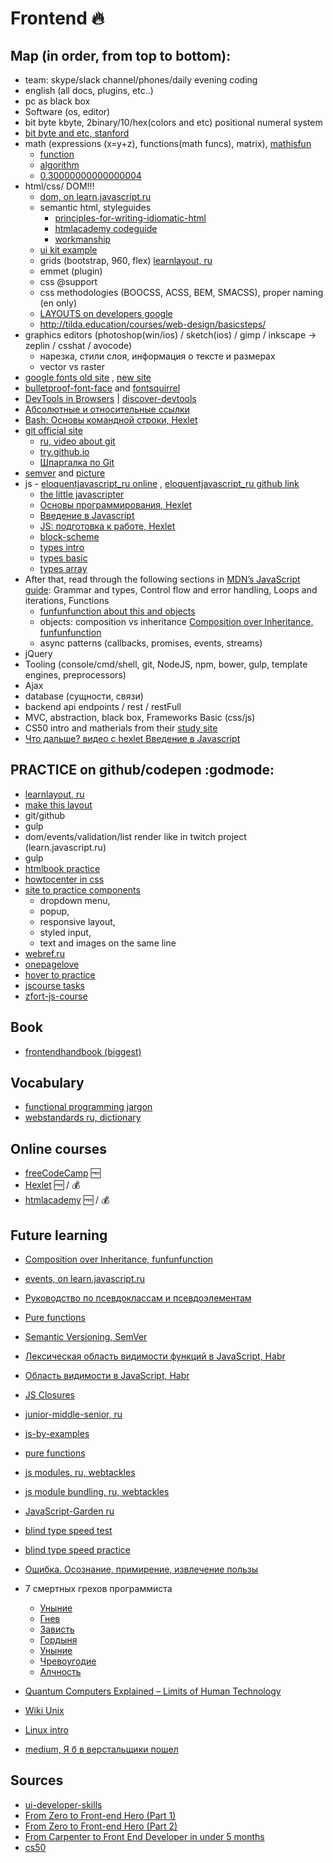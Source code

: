 # Frontend :fire:

## Map (in order, from top to bottom):

- team: skype/slack channel/phones/daily evening coding
- english (all docs, plugins, etc..)
- pc as black box
- Software (os, editor)
- bit byte kbyte, 2binary/10/hex(colors and etc) positional numeral system
 - [bit byte and etc, stanford](https://web.stanford.edu/class/cs101/bits-bytes.html)
- math (expressions (x=y+z), functions(math funcs), matrix), [mathisfun](http://www.mathsisfun.com/index.htm)
  - [function](http://www.mathsisfun.com/definitions/function.html)
  - [algorithm](http://www.mathsisfun.com/definitions/algorithm.html)
  - [0.30000000000000004](http://0.30000000000000004.com/)
- html/css/ DOM!!!
  - [dom, on learn.javascript.ru](https://learn.javascript.ru/document)
  - semantic html, styleguides
    - [principles-for-writing-idiomatic-html](http://forwebdev.ru/html/principles-for-writing-idiomatic-html/)
    - [htmlacademy codeguide](https://htmlacademy.github.io/codeguide/)
    - [workmanship](http://workmanship.io/)
  - [ui kit example](https://s-media-cache-ak0.pinimg.com/736x/5f/c4/0e/5fc40e12a8e42bd5543c3d77ab1df14e.jpg)
  - grids (bootstrap, 960, flex) [learnlayout, ru](http://ru.learnlayout.com/)
  - emmet (plugin)
  - css @support
  - css methodologies (BOOCSS, ACSS, BEM, SMACSS), proper naming (en only)
  - [LAYOUTS on developers google](https://developers.google.com/web/fundamentals/design-and-ui/responsive/?hl=en)
  - http://tilda.education/courses/web-design/basicsteps/
- graphics editors (photoshop(win/ios) / sketch(ios) / gimp / inkscape -> zeplin / csshat / avocode)
  - нарезка, стили слоя, информация о тексте и размерах
  - vector vs raster
- [google fonts old site](https://www.google.com/fonts) , [new site](https://fonts.google.com/)
- [bulletproof-font-face](https://github.com/CSSLint/csslint/wiki/bulletproof-font-face) and [fontsquirrel](https://www.fontsquirrel.com/)
- [DevTools in Browsers](https://developer.chrome.com/devtools) | [discover-devtools](http://discover-devtools.codeschool.com/)
- [Абсолютные и относительные ссылки](http://htmlbook.ru/samhtml/ssylki/absolyutnye-i-otnositelnye-ssylki)
- [Bash: Основы командной строки, Hexlet](https://ru.hexlet.io/courses/bash)
- [git official site](https://git-scm.com/)
  - [ru, video about git](https://www.youtube.com/watch?v=PEKN8NtBDQ0)
  - [try.github.io](https://try.github.io/levels/1/challenges/1)
  - [Шпаргалка по Git](https://medium.com/@ABatickaya/%D1%88%D0%BF%D0%B0%D1%80%D0%B3%D0%B0%D0%BB%D0%BA%D0%B0-%D0%BF%D0%BE-git-55eeea487676#.egt8ws81g)
- [semver](http://semver.org/lang/ru/) and [picture](http://www.jontejada.com/blog/assets/semver03.png)
- js - [eloquentjavascript_ru online](https://karmazzin.gitbooks.io/eloquentjavascript_ru/content/) ,
    [eloquentjavascript_ru github link](https://github.com/karmazzin/eloquentjavascript_ru)
  - [the little javascripter](http://thelittlejavascripter.com)
  - [Основы программирования, Hexlet](https://ru.hexlet.io/courses/programming-basics)
  - [Введение в Javascript](https://ru.hexlet.io/courses/javascript_101)
  - [JS: подготовка к работе, Hexlet](https://ru.hexlet.io/courses/javascript_setup)
  - [block-scheme](https://ru.wikipedia.org/wiki/%D0%91%D0%BB%D0%BE%D0%BA-%D1%81%D1%85%D0%B5%D0%BC%D0%B0)
  - [types intro](https://learn.javascript.ru/types-intro)
  - [types basic](http://javascript.ru/basic/types)
  - [types array](https://learn.javascript.ru/array)
- After that, read through the following sections in [MDN’s JavaScript guide](https://developer.mozilla.org/en-US/docs/Web/JavaScript/Guide):
  Grammar and types, Control flow and error handling, Loops and iterations, Functions
  - [funfunfunction about this and objects](https://www.youtube.com/watch?v=PIkA60I0dKU)
  - objects: composition vs inheritance [Composition over Inheritance, funfunfunction](https://www.youtube.com/watch?v=wfMtDGfHWpA)
  - async patterns (callbacks, promises, events, streams)
- jQuery
- Tooling (console/cmd/shell, git, NodeJS, npm, bower, gulp, template engines, preprocessors)
- Ajax
- database (сущности, связи)
- backend api endpoints / rest / restFull
- MVC, abstraction, black box, Frameworks Basic (css/js)
- CS50 intro and matherials from their [study site](https://study.cs50.net/)
- [Что дальше? видео с hexlet Введение в Javascript](https://www.youtube.com/watch?v=ro7dL-Dy3cQ)

## PRACTICE on github/codepen :godmode:

- [learnlayout, ru](http://ru.learnlayout.com/)
- [make this layout](https://onepagelove.com/serge-khineika)
- git/github
- gulp
- dom/events/validation/list render like in twitch project (learn.javascript.ru)
- gulp
- [htmlbook practice](http://htmlbook.ru/practical)
- [howtocenter in css](http://howtocenterincss.com/)
- [site to practice components](http://flypixel.com/ui-elements)
  - dropdown menu,
  - popup,
  - responsive layout,
  - styled input,
  - text and images on the same line
- [webref.ru](https://webref.ru/layout/learn-html-css)
- [onepagelove](https://onepagelove.com/)
- [hover to practice](http://codepen.io/jonathanzwhite/pen/GZVKmE)
- [jscourse tasks](http://jscourse.com/tasks)
- [zfort-js-course](https://github.com/roman01la/zfort-js-course)

## Book
- [frontendhandbook (biggest)](http://www.frontendhandbook.com/)

## Vocabulary
- [functional programming jargon](https://github.com/hemanth/functional-programming-jargon)
- [webstandards ru, dictionary](https://github.com/web-standards-ru/dictionary)

## Online courses

- [freeCodeCamp](https://www.freecodecamp.com/) :free:
- [Hexlet](https://ru.hexlet.io/) :free: / :moneybag:
- [htmlacademy](https://htmlacademy.ru/) :free: / :moneybag:

## Future learning

- [Composition over Inheritance, funfunfunction](https://www.youtube.com/watch?v=wfMtDGfHWpA)
- [events, on learn.javascript.ru](https://learn.javascript.ru/events-and-interfaces)
- [Руководство по псевдоклассам и псевдоэлементам](http://prgssr.ru/development/polnoe-rukovodstvo-po-psevdoklassam-i-psevdoelementam.html)
- [Pure functions](https://medium.com/javascript-scene/master-the-javascript-interview-what-is-a-pure-function-d1c076bec976#.7hkf30999)
- [Semantic Versioning, SemVer](http://semver.org/)
- [Лексическая область видимости функций в JavaScript, Habr](https://habrahabr.ru/post/149526/)
- [Область видимости в JavaScript, Habr](https://habrahabr.ru/post/127482/)
- [JS Closures](https://medium.freecodecamp.com/lets-learn-javascript-closures-66feb44f6a44#.p3qti2sr6)
- [junior-middle-senior, ru](http://frontender.info/programmirovanie-klassami-v-veb-prilozheniyakh/)
- [js-by-examples](https://github.com/bmkmanoj/js-by-examples)
- [pure functions](https://medium.com/javascript-scene/master-the-javascript-interview-what-is-a-pure-function-d1c076bec976#.1qaexrxzx)
- [js modules, ru, webtackles](http://webtackles.ru/javascript/js-modules-beginners-guide/)
- [js module bundling, ru, webtackles](http://webtackles.ru/javascript/js-module-bundling/)
- [JavaScript-Garden ru](https://bonsaiden.github.io/JavaScript-Garden/ru/)
- [blind type speed test](https://vse10.ru/)
- [blind type speed practice](http://10fastfingers.com/typing-test/russian)
- [Ошибка. Осознание, примирение, извлечение пользы](https://vimeo.com/17626272)
- 7 смертных грехов программиста
  - [Уныние](https://medium.com/@xanf/7-%D0%B3%D1%80%D0%B5%D1%85%D0%BE%D0%B2-%D0%BF%D1%80%D0%BE%D0%B3%D1%80%D0%B0%D0%BC%D0%BC%D0%B8%D1%81%D1%82%D0%B0-%D1%83%D0%BD%D1%8B%D0%BD%D0%B8%D0%B5-ac514112cb2d#.qrse6bhmw)
  - [Гнев](https://medium.com/russian/7-%D0%B3%D1%80%D0%B5%D1%85%D0%BE%D0%B2-%D0%BF%D1%80%D0%BE%D0%B3%D1%80%D0%B0%D0%BC%D0%BC%D0%B8%D1%81%D1%82%D0%B0-%D0%B3%D0%BD%D0%B5%D0%B2-3bfa60d72de0#.vmktacfk5)
  - [Зависть](https://medium.com/russian/7-%D0%B3%D1%80%D0%B5%D1%85%D0%BE%D0%B2-%D0%BF%D1%80%D0%BE%D0%B3%D1%80%D0%B0%D0%BC%D0%BC%D0%B8%D1%81%D1%82%D0%B0-%D0%B7%D0%B0%D0%B2%D0%B8%D1%81%D1%82%D1%8C-330d3dfbc52a#.pco7xyac3)
  - [Гордыня](https://medium.com/russian/7-%D0%B3%D1%80%D0%B5%D1%85%D0%BE%D0%B2-%D0%BF%D1%80%D0%BE%D0%B3%D1%80%D0%B0%D0%BC%D0%BC%D0%B8%D1%81%D1%82%D0%B0-%D0%B3%D0%BE%D1%80%D0%B4%D1%8B%D0%BD%D1%8F-fffd58553f8f#.fez0orbk8)
  - [Уныние](https://medium.com/russian/7-%D0%B3%D1%80%D0%B5%D1%85%D0%BE%D0%B2-%D0%BF%D1%80%D0%BE%D0%B3%D1%80%D0%B0%D0%BC%D0%BC%D0%B8%D1%81%D1%82%D0%B0-%D1%83%D0%BD%D1%8B%D0%BD%D0%B8%D0%B5-ac514112cb2d#.7mwtdt8qq)
  - [Чревоугодие](https://medium.com/russian/7-%D0%B3%D1%80%D0%B5%D1%85%D0%BE%D0%B2-%D0%BF%D1%80%D0%BE%D0%B3%D1%80%D0%B0%D0%BC%D0%BC%D0%B8%D1%81%D1%82%D0%B0-%D1%87%D1%80%D0%B5%D0%B2%D0%BE%D1%83%D0%B3%D0%BE%D0%B4%D0%B8%D0%B5-e673f677b04b#.bynrynh8u)
  - [Алчность](https://medium.com/russian/7-%D0%B3%D1%80%D0%B5%D1%85%D0%BE%D0%B2-%D0%BF%D1%80%D0%BE%D0%B3%D1%80%D0%B0%D0%BC%D0%BC%D0%B8%D1%81%D1%82%D0%B0-%D0%B0%D0%BB%D1%87%D0%BD%D0%BE%D1%81%D1%82%D1%8C-c5b352d51dd4#.n54ggoby2)

- [Quantum Computers Explained – Limits of Human Technology](https://www.youtube.com/watch?v=JhHMJCUmq28)
- [Wiki Unix](https://ru.wikipedia.org/wiki/UNIX)
- [Linux intro](http://gentoo.theserverside.ru/gentoo-doc/Gentoo_doc-1.5-6.html)
- [medium, Я б в верстальщики пошел](https://medium.com/russian/%D1%8F-%D0%B1-%D0%B2-%D0%B2%D0%B5%D1%80%D1%81%D1%82%D0%B0%D0%BB%D1%8C%D1%89%D0%B8%D0%BA%D0%B8-%D0%BF%D0%BE%D1%88%D0%B5%D0%BB-4496f8eec698#.bfp6zlz8s)

## Sources

- [ui-developer-skills](http://krekotun.ru/ui-developer-skills)
- [From Zero to Front-end Hero (Part 1)](https://medium.freecodecamp.com/from-zero-to-front-end-hero-part-1-7d4f7f0bff02#.p0pooc2p6)
- [From Zero to Front-end Hero (Part 2)](https://medium.freecodecamp.com/from-zero-to-front-end-hero-part-2-adfa4824da9b#.uj93oo4y8)
- [From Carpenter to Front End Developer in under 5 months](https://medium.freecodecamp.com/this-is-my-story-about-how-i-went-from-being-a-carpenter-with-zero-experience-in-the-tech-world-to-4252e93cb73#.azj4fczdn)
- [cs50](http://cs50.tv/2015/fall/)
